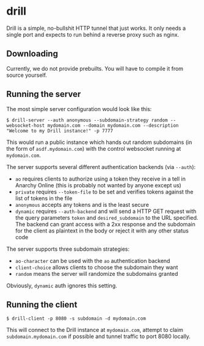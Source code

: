 # drill

Drill is a simple, no-bullshit HTTP tunnel that just works. It only needs a single port and expects to run behind a reverse proxy such as nginx.

## Downloading

Currently, we do not provide prebuilts. You will have to compile it from source yourself.

## Running the server

The most simple server configuration would look like this:

`$ drill-server --auth anonymous --subdomain-strategy random --websocket-host mydomain.com --domain mydomain.com --description "Welcome to my Drill instance!" -p 7777`

This would run a public instance which hands out random subdomains (in the form of `asdf.mydomain.com`) with the control websocket running at `mydomain.com`.

The server supports several different authentication backends (via `--auth`):

- `ao` requires clients to authorize using a token they receive in a tell in Anarchy Online (this is probably not wanted by anyone except us)
- `private` requires `--token-file` to be set and verifies tokens against the list of tokens in the file
- `anonymous` accepts any tokens and is the least secure
- `dynamic` requires `--auth-backend` and will send a HTTP GET request with the query parameters `token` and `desired_subdomain` to the URL specified. The backend can grant access with a 2xx response and the subdomain for the client as plaintext in the body or reject it with any other status code

The server supports three subdomain strategies:

- `ao-character` can be used with the `ao` authentication backend
- `client-choice` allows clients to choose the subdomain they want
- `random` means the server will randomize the subdomains granted

Obviously, `dynamic` auth ignores this setting.

## Running the client

`$ drill-client -p 8080 -s subdomain -d mydomain.com`

This will connect to the Drill instance at `mydomain.com`, attempt to claim `subdomain.mydomain.com` if possible and tunnel traffic to port 8080 locally.
